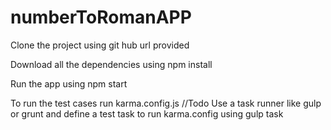 # numberToRomanAPP
Clone the project using git hub url provided

Download all the dependencies using npm install

Run the app using npm start

To run the test cases run karma.config.js //Todo Use a task runner like gulp or grunt and define a test task to run karma.config using gulp task

